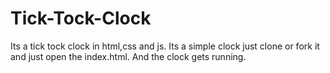 # Tick-Tock-Clock
Its a tick tock clock in html,css and js.
Its a simple clock just clone or fork it and just open the index.html.
And the clock gets running.
